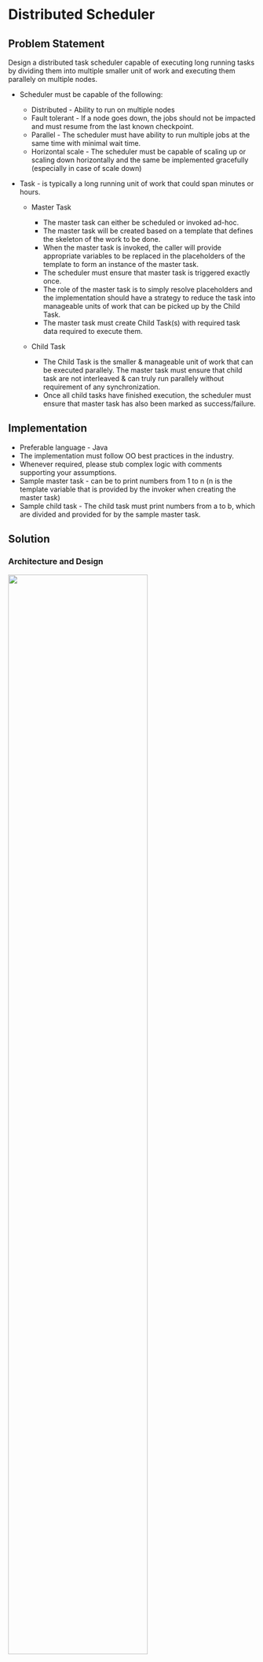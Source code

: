 # Distributed Scheduler

## Problem Statement
Design a distributed task scheduler capable of executing long running tasks by dividing them into multiple smaller unit of work and executing them parallely on multiple nodes.
- Scheduler must be capable of the following:
  - Distributed - Ability to run on multiple nodes
  - Fault tolerant - If a node goes down, the jobs should not be impacted and must resume from the last known checkpoint.
  - Parallel - The scheduler must have ability to run multiple jobs at the same time with minimal wait time.
  - Horizontal scale - The scheduler must be capable of scaling up or scaling down horizontally and the same be implemented gracefully (especially in case of scale down)

- Task - is typically a long running unit of work that could span minutes or hours.
  - Master Task
    - The master task can either be scheduled or invoked ad-hoc.
    - The master task will be created based on a template that defines the skeleton of the work to be done.
    - When the master task is invoked, the caller will provide appropriate variables to be replaced in the placeholders of the template to form an instance of the master task.
    - The scheduler must ensure that master task is triggered exactly once.
    - The role of the master task is to simply resolve placeholders and the implementation should have a strategy to reduce the task into manageable units of work that can be picked up by the Child Task.
    - The master task must create Child Task(s) with required task data required to execute them.

  - Child Task
    - The Child Task is the smaller & manageable unit of work that can be executed parallely. The master task must ensure that child task are not interleaved & can truly run parallely without requirement of any synchronization.
    - Once all child tasks have finished execution, the scheduler must ensure that master task has also been marked as success/failure.
  
## Implementation
- Preferable language - Java
- The implementation must follow OO best practices in the industry.
- Whenever required, please stub complex logic with comments supporting your assumptions.
- Sample master task - can be to print numbers from 1 to n (n is the template variable that is provided by the invoker when creating the master task)
- Sample child task - The child task must print numbers from a to b, which are divided and provided for by the sample master task.

## Solution
### Architecture and Design
<img src="https://drive.google.com/uc?export=view&id=176TWpTWohN8uM7M4l_s1FZi0sHkbmltq" width="75%" height="75%"/>

##### Open-Close Principle
One of the main pillars on which this solution is built is the open-close principle. All logical entities are segregated by interfaces.

##### Scheduler
This is the main interface for the user. The user sees the scheduler having:
- A user interface to provide user management and visibility.
- The ability to maintain more than one registry for task execution.
- Manages the tasks against the registries.
- Provides the ability for the user to schedule one-time or regular jobs.

<img src="https://drive.google.com/uc?export=view&id=1z5E7pdqvfosx4aNVoaOVNB0e3fFP7BvL" width="15%" height="15%"/>

##### Node
This is the basic building block of an executor. A node has two possible operations:
- The ability to distribute tasks among other nodes and itself (execute a master job).
- The ability to execute smaller tasks delegated by other masters and itself (execute a child job).

Each node is independent, but communicates with other nodes through an embedded hazelcast grid. For the sake of simplicity, the nodes in the demo provided here communicate via interfaces in a single JVM. Master tasks and child tasks are evenly distributed among the nodes, and this is managed by the Registry.

##### Registry
The next bigger block is the Registry. This is the 'manager' of the nodes, and it takes care of:
- Distribution of master and child tasks evenly across the cluster of nodes.
- HA for every task, ensuring that other nodes can take over in case of failures.
- Regular health checks to ensure node sanity.
- Graceful bringup and shutdown of nodes.

##### Task
The task is one more building block in the scheduler. It is an abstract base class extended by two classes:
- AbstractMasterTask
- AbstractChildTask

These two classes are the ones that will be exposed as a library to developers, so that they can develop their own tasks by adhering to the master-child principle.

<img src="https://drive.google.com/uc?export=view&id=1l5WwXRyh5QeECBoHJ0TDmkwaTxA_tZih" width="50%" height="50%"/>

#### Tech Stack
##### Embedded Hazelcast for node management
Hazelcast is an excellent in-memory platform to provide shared data across multiple nodes. This will be heavily used by the Registry to maintain shared data structures across nodes.

##### Embedded Hazelcast for inter-node communication
Whether it's synchronous or asynchronous communication (such as job status updates) across nodes, Hazelcast provides the features out of the box for inter-node communication.

##### Cassandra as the data store
The main reason for choosing Cassandra here are two fold:
- It will serve as the disk storage for all the hazelcast data. In case hazelcast is down, Cassandra will be used as the backup to bring it up again.
- It is a no-SQL datastore perfect for storing job templates, user management, job statuses, etc.

##### Spring Boot for microservice deployment
I've personally used Dropwizard extensively, but for this use case I've seen that the support for Hazelcast is better on Spring Boot than on Dropwizard. Hence the choice.

#### Simplification for the demo
For the sake of a demo, the implementation and tech stack has been brought down into:
- Deployment: All logically-separate components are segregated by interfaces rather than separate spring boot applications. It will all run in one single JVM.
- Node management: There is no hazelcast used for communication, it will be an in-memory interface-to-interface communication.
- Job management and storage: There is no storage, the DAO is a dummy implementation.

##### Testing
There are two test cases in the repository, which cover:
- A successful task distribution and execution scenario
- A failure case where one of the child tasks fail, leading to the rest being successful but the overall master task failing.

Please run "mvn test" to execute the test cases, preferably using "IntelliJ Idea CE".
